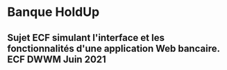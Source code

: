 # Banque HoldUp

## Sujet ECF simulant l'interface et les fonctionnalités d'une application Web bancaire. ECF DWWM Juin 2021